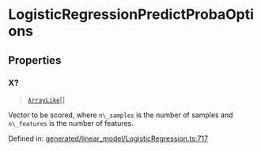 # LogisticRegressionPredictProbaOptions

## Properties

### X?

> [`ArrayLike`](../types/ArrayLike.md)[]

Vector to be scored, where `n\_samples` is the number of samples and `n\_features` is the number of features.

Defined in:  [generated/linear\_model/LogisticRegression.ts:717](https://github.com/transitive-bullshit/scikit-learn-ts/blob/122b3c0/packages/sklearn/src/generated/linear_model/LogisticRegression.ts#L717)
